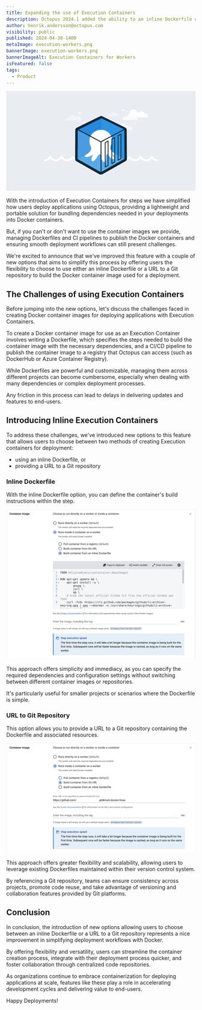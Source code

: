 ```yaml
---
title: Expanding the use of Execution Containers
description: Octopus 2024.1 added the ability to an inline Dockerfile or a URL to a Git repository to build the Docker container used for a deployment.
author: henrik.andersson@octopus.com
visibility: public
published: 2024-04-30-1400
metaImage: execution-workers.png
bannerImage: execution-workers.png
bannerImageAlt: Execution Containers for Workers
isFeatured: false
tags: 
  - Product
---
```


![Execution Containers for Workers](execution-workers.png)

With the introduction of Execution Containers for steps we have simplified how users deploy applications using Octopus, providing a lightweight and portable solution for bundling dependencies needed in your deployments into Docker containers.

But, if you can't or don't want to use the container images we provide, managing Dockerfiles and CI pipelines to publish the Docker containers and ensuring smooth deployment workflows can still present challenges. 

We're excited to announce that we've improved this feature with a couple of new options that aims to simplify this process by offering users the flexibility to choose to use either an inline Dockerfile or a URL to a Git repository to build the Docker container image used for a deployment.

## The Challenges of using Execution Containers

Before jumping into the new options, let's discuss the challenges faced in creating Docker container images for deploying applications with Execution Containers. 

To create a Docker container image for use as an Execution Container involves writing a Dockerfile, which specifies the steps needed to build the container image with the necessary dependencies, and a CI/CD pipeline to publish the container image to a registry that Octopus can access (such as DockerHub or Azure Container Registry). 

While Dockerfiles are powerful and customizable, managing them across different projects can become cumbersome, especially when dealing with many dependencies or complex deployment processes.

Any friction in this process can lead to delays in delivering updates and features to end-users.

##  Introducing Inline Execution Containers

To address these challenges, we've introduced new options to this feature that allows users to choose between two methods of creating Execution containers for deployment: 
- using an inline Dockerfile, or 
- providing a URL to a Git repository

### Inline Dockerfile

With the inline Dockerfile option, you can define the container's build instructions within the step. 

![Execution Container from Inline Dockerfile](execution-container-from-inline-dockerfile.png "width=500")

This approach offers simplicity and immediacy, as you can specify the required dependencies and configuration settings without switching between different container images or repositories. 

It's particularly useful for smaller projects or scenarios where the Dockerfile is simple.

### URL to Git Repository

This option allows you to provide a URL to a Git repository containing the Dockerfile and associated resources. 

![Execution Container from Git URL](execution-container-from-git-url.png "width=500")

This approach offers greater flexibility and scalability, allowing users to leverage existing Dockerfiles maintained within their version control system. 

By referencing a Git repository, teams can ensure consistency across projects, promote code reuse, and take advantage of versioning and collaboration features provided by Git platforms.

## Conclusion

In conclusion, the introduction of new options allowing users to choose between an inline Dockerfile or a URL to a Git repository represents a nice improvement in simplifying deployment workflows with Docker. 

By offering flexibility and versatility, users can streamline the container creation process, integrate with their deployment process quicker, and foster collaboration through centralized code repositories. 

As organizations continue to embrace containerization for deploying applications at scale, features like these play a role in accelerating development cycles and delivering value to end-users.

Happy Deployments!